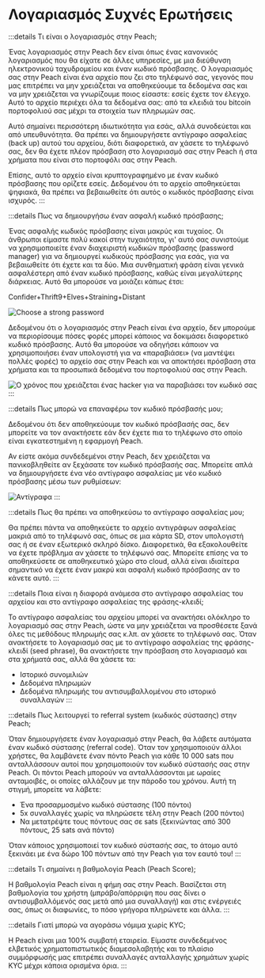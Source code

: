 # Λογαριασμός Συχνές Ερωτήσεις


:::details Τι είναι ο λογαριασμός στην Peach;

Ένας λογαριασμός στην Peach δεν είναι όπως ένας κανονικός λογαριασμός που θα είχατε σε άλλες υπηρεσίες, με μια διεύθυνση ηλεκτρονικού ταχυδρομείου και έναν κωδικό πρόσβασης. Ο λογαριασμός σας στην Peach είναι ένα αρχείο που ζει στο τηλέφωνό σας, γεγονός που μας επιτρέπει να μην χρειάζεται να αποθηκεύουμε τα δεδομένα σας και να μην χρειάζεται να γνωρίζουμε ποιος είσαστε: εσείς έχετε τον έλεγχο. Αυτό το αρχείο περιέχει όλα τα δεδομένα σας: από τα κλειδιά του bitcoin πορτοφολιού σας μέχρι τα στοιχεία των πληρωμών σας.

Αυτό σημαίνει περισσότερη ιδιωτικότητα για εσάς, αλλά συνοδεύεται και από υπευθυνότητα. Θα πρέπει να δημιουργήσετε αντίγραφο ασφαλείας (back up) αυτού του αρχείου, διότι διαφορετικά, αν χάσετε το τηλέφωνό σας, δεν θα έχετε πλέον πρόσβαση στο λογαριασμό σας στην Peach ή στα χρήματα που είναι στο πορτοφόλι σας στην Peach.

Επίσης, αυτό το αρχείο είναι κρυπτογραφημένο με έναν κωδικό πρόσβασης που ορίζετε εσείς. Δεδομένου ότι το αρχείο αποθηκεύεται ψηφιακά, θα πρέπει να βεβαιωθείτε ότι αυτός ο κωδικός πρόσβασης είναι ισχυρός.
:::

:::details Πως να δημιουργήσω έναν ασφαλή κωδικό πρόσβασης;

Ένας ασφαλής κωδικός πρόσβασης είναι μακρύς και τυχαίος. Οι άνθρωποι είμαστε πολύ κακοί στην τυχαιότητα, γι' αυτό σας συνιστούμε να χρησιμοποιείτε έναν διαχειριστή κωδικών πρόσβασης (password manager) για να δημιουργεί κωδικούς πρόσβασης για εσάς, για να βεβαιωθείτε ότι έχετε και τα δύο. Μια συνθηματική φράση είναι γενικά ασφαλέστερη από έναν κωδικό πρόσβασης, καθώς είναι μεγαλύτερης διάρκειας. Αυτό θα μπορούσε να μοιάζει κάπως έτσι:

Confider+Thrift9+Elves+Straining+Distant

![Choose a strong password](/img/faq/account/StrongPassword.png)

Δεδομένου ότι ο λογαριασμός στην Peach είναι ένα αρχείο, δεν μπορούμε να περιορίσουμε πόσες φορές μπορεί κάποιος να δοκιμάσει διαφορετικό κωδικό πρόσβασης. Αυτό θα μπορούσε να οδηγήσει κάποιον να χρησιμοποιήσει έναν υπολογιστή για να «παραβιάσει» (να μαντέψει πολλές φορές) το αρχείο σας στην Peach και να αποκτήσει πρόσβαση στα χρήματα και τα προσωπικά δεδομένα του πορτοφολιού σας στην Peach.

![Ο χρόνος που χρειάζεται ένας hacker για να παραβιάσει τον κωδικό σας](/img/faq/account/PWBruteForce.png)
:::

:::details Πως μπορώ να επαναφέρω τον κωδικό πρόσβασής μου;

Δεδομένου ότι δεν αποθηκεύουμε τον κωδικό πρόσβασής σας, δεν μπορείτε να τον ανακτήσετε εάν δεν έχετε πια το τηλέφωνο στο οποίο είναι εγκατεστημένη η εφαρμογή Peach.

Αν είστε ακόμα συνδεδεμένοι στην Peach, δεν χρειάζεται να πανικοβληθείτε αν ξεχάσατε τον κωδικό πρόσβασής σας. Μπορείτε απλά να δημιουργήσετε ένα νέο αντίγραφο ασφαλείας με νέο κωδικό πρόσβασης μέσω των ρυθμίσεων:

![Αντίγραφα](/img/faq/account/backups.png)
:::

:::details Πως θα πρέπει να αποθηκεύσω το αντίγραφο ασφαλείας μου;

Θα πρέπει πάντα να αποθηκεύετε το αρχείο αντιγράφων ασφαλείας μακριά από το τηλέφωνό σας, όπως σε μια κάρτα SD, στον υπολογιστή σας ή σε έναν εξωτερικό σκληρό δίσκο. Διαφορετικά, θα εξακολουθείτε να έχετε πρόβλημα αν χάσετε το τηλέφωνό σας. Μπορείτε επίσης να το αποθηκεύσετε σε αποθηκευτικό χώρο στο cloud, αλλά είναι ιδιαίτερα σημαντικό να έχετε έναν μακρύ και ασφαλή κωδικό πρόσβασης αν το κάνετε αυτό.
:::

:::details Ποια είναι η διαφορά ανάμεσα στο αντίγραφο ασφαλείας του αρχείου και στο αντίγραφο ασφαλείας της φράσης-κλειδί;

Το αντίγραφο ασφαλείας του αρχείου μπορεί να ανακτήσει ολόκληρο το λογαριασμό σας στην Peach, ώστε να μην χρειάζεται να προσθέσετε ξανά όλες τις μεθόδους πληρωμής σας κ.λπ. αν χάσετε το τηλέφωνό σας. Όταν ανακτήσετε το λογαριασμό σας με το αντίγραφο ασφαλείας της φράσης-κλειδί (seed phrase), θα ανακτήσετε την πρόσβαση στο λογαριασμό και στα χρήματά σας, αλλά θα χάσετε τα:

- Ιστορικό συνομιλιών
- Δεδομένα πληρωμών
- Δεδομένα πληρωμής του αντισυμβαλλομένου στο ιστορικό συναλλαγών
:::

:::details Πως λειτουργεί το referral system (κωδικός σύστασης) στην Peach;

Όταν δημιουργήσετε έναν λογαριασμό στην Peach, θα λάβετε αυτόματα έναν κωδικό σύστασης (referral code). Όταν τον  χρησιμοποιούν άλλοι χρήστες, θα λαμβάνετε έναν πόντο Peach για κάθε 10 000 sats που ανταλλάσσουν  αυτοί που χρησιμοποιούν τον κωδικό σύστασής σας στην Peach. Οι πόντοι Peach μπορούν να ανταλλάσσονται με ωραίες ανταμοιβές, οι οποίες αλλάζουν με την πάροδο του χρόνου. Αυτή τη στιγμή, μπορείτε να λάβετε:

- Ένα προσαρμοσμένο κωδικό σύστασης (100 πόντοι)
- 5x συναλλαγές χωρίς να πληρώσετε τέλη στην Peach (200 πόντοι)
- Να μετατρέψτε τους πόντους σας σε sats (ξεκινώντας από 300 πόντους, 25 sats ανά πόντο)

Όταν κάποιος χρησιμοποιεί τον κωδικό σύστασής σας, το άτομο αυτό ξεκινάει με ένα δώρο 100 πόντων από την Peach για τον εαυτό του!
:::

:::details Τι σημαίνει η βαθμολογία Peach (Peach Score);

Η βαθμολογία Peach είναι η φήμη σας στην Peach. Βασίζεται στη βαθμολογία του χρήστη (μπράβο/απόρριψη που σας δίνει ο αντισυμβαλλόμενός σας μετά από μια συναλλαγή) και στις ενέργειές σας, όπως οι διαφωνίες, το πόσο γρήγορα πληρώνετε και άλλα.
:::

:::details Γιατί μπορώ να αγοράσω νόμιμα χωρίς KYC;

Η Peach είναι μια 100% συμβατή εταιρεία. Είμαστε συνδεδεμένος ελβετικός χρηματοπιστωτικός διαμεσολαβητής και το πλαίσιο συμμόρφωσής μας επιτρέπει συναλλαγές ανταλλαγής χρημάτων χωρίς KYC μέχρι κάποια ορισμένα όρια.
:::

